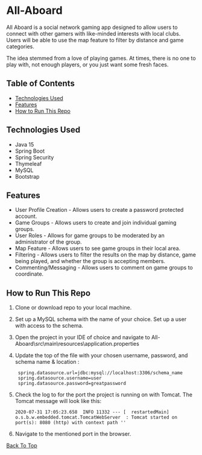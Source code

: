 # All-Aboard

All Aboard is a social network gaming app designed to allow users to connect with other gamers with like-minded interests with local clubs. Users will be able to use the map feature to filter by distance and game categories.

The idea stemmed from a love of playing games. At times, there is no one to play with, not enough players, or you just want some fresh faces.


## Table of Contents
- [Technologies Used](#technologies-used)
- [Features](#features)
- [How to Run This Repo](#how-to-run-this-repo)


## Technologies Used
- Java 15
- Spring Boot
- Spring Security
- Thymeleaf
- MySQL
- Bootstrap


## Features
- User Profile Creation - Allows users to create a password protected account.
- Game Groups - Allows users to create and join individual gaming groups.
- User Roles - Allows for game groups to be moderated by an administrator of the group.
- Map Feature - Allows users to see game groups in their local area.
- Filtering - Allows users to filter the results on the map by distance, game being played, and whether the group is accepting members.
- Commenting/Messaging - Allows users to comment on game groups to coordinate.


## How to Run This Repo
1. Clone or download repo to your local machine.
2. Set up a MySQL schema with the name of your choice. Set up a user with access to the schema.
3. Open the project in your IDE of choice and navigate to All-Aboard\src\main\resources\application.properties
4. Update the top of the file with your chosen username, password, and schema name & location :
        
        spring.datasource.url=jdbc:mysql://localhost:3306/schema_name
        spring.datasource.username=user
        spring.datasource.password=greatpassword
    
5. Check the log to for the port the project is running on with Tomcat. The Tomcat message will look like this:
   
    ```2020-07-31 17:05:23.658  INFO 11332 --- [  restartedMain] o.s.b.w.embedded.tomcat.TomcatWebServer  : Tomcat started on port(s): 8080 (http) with context path ''```

6. Navigate to the mentioned port in the browser.

[Back To Top](#all-aboard)
